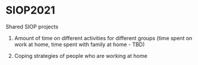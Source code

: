 # SIOP2021
Shared SIOP projects

1) Amount of time on different activities for different groups (time spent on work at home, time spent with family at home - TBD)

2) Coping strategies of people who are working at home


